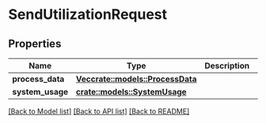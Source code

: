 # SendUtilizationRequest

## Properties

Name | Type | Description | Notes
------------ | ------------- | ------------- | -------------
**process_data** | [**Vec<crate::models::ProcessData>**](ProcessData.md) |  | 
**system_usage** | [**crate::models::SystemUsage**](SystemUsage.md) |  | 

[[Back to Model list]](../README.md#documentation-for-models) [[Back to API list]](../README.md#documentation-for-api-endpoints) [[Back to README]](../README.md)


